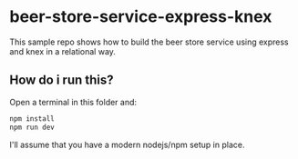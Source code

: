 # beer-store-service-express-knex

This sample repo shows how to build the beer store service using express and knex in a relational way.

## How do i run this?

Open a terminal in this folder and:

```bash
npm install
npm run dev
```

I'll assume that you have a modern nodejs/npm setup in place.
